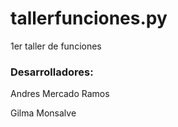 # tallerfunciones.py
1er taller de funciones

### Desarrolladores:
<p> Andres Mercado Ramos 
<p> Gilma Monsalve

